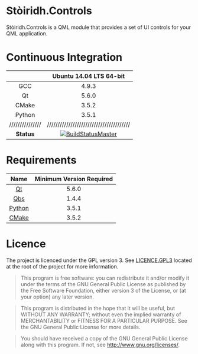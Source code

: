 # Stòiridh.Controls

Stòiridh.Controls is a QML module that provides a set of UI controls for your QML application.

# Continuous Integration

[BuildStatus]: <https://travis-ci.org/viprip/Stoiridh.Controls>
[BuildStatusMaster]: <https://travis-ci.org/viprip/Stoiridh.Controls.svg?branch=master>


|               |        Ubuntu 14.04 LTS 64-bit        |
|:-------------:|:-------------------------------------:|
| GCC           |                 4.9.3                 |
| Qt            |                 5.6.0                 |
| CMake         |                 3.5.2                 |
| Python        |                 3.5.1                 |
|///////////////|///////////////////////////////////////|
| <b>Status</b> | [![BuildStatusMaster][]][BuildStatus] |

# Requirements

|               Name               | Minimum Version Required |
|:--------------------------------:|:------------------------:|
| [Qt](https://www.qt.io)          |          5.6.0           |
| [Qbs](https://www.qt.io)         |          1.4.4           |
| [Python](https://www.python.org) |          3.5.1           |
| [CMake](https://cmake.org)       |          3.5.2           |

# Licence

The project is licenced under the GPL version 3. See [LICENCE.GPL3](https://github.com/viprip/Stoiridh.Controls/blob/master/LICENCE.GPL3) located at the root of the project for more information.

> This program is free software: you can redistribute it and/or modify
    it under the terms of the GNU General Public License as published by
    the Free Software Foundation, either version 3 of the License, or
    (at your option) any later version.

> This program is distributed in the hope that it will be useful,
    but WITHOUT ANY WARRANTY; without even the implied warranty of
    MERCHANTABILITY or FITNESS FOR A PARTICULAR PURPOSE.  See the
    GNU General Public License for more details.

> You should have received a copy of the GNU General Public License
    along with this program.  If not, see <http://www.gnu.org/licenses/>.

